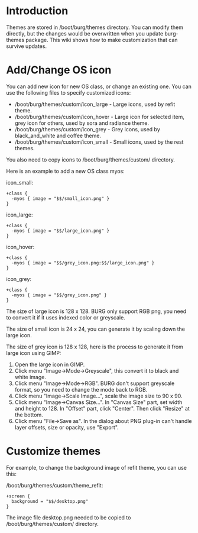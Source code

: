 # Introduction #

Themes are stored in /boot/burg/themes directory. You can modify them directly, but the changes would be overwritten when you update burg-themes package. This wiki shows how to make customization that can survive updates.

# Add/Change OS icon #

You can add new icon for new OS class, or change an existing one. You can use the following files to specify customized icons:

  * /boot/burg/themes/custom/icon\_large - Large icons, used by refit theme.
  * /boot/burg/themes/custom/icon\_hover - Large icon for selected item, grey icon for others, used by sora and radiance theme.
  * /boot/burg/themes/custom/icon\_grey - Grey icons, used by black\_and\_white and coffee theme.
  * /boot/burg/themes/custom/icon\_small - Small icons, used by the rest themes.

You also need to copy icons to /boot/burg/themes/custom/ directory.

Here is an example to add a new OS class myos:

icon\_small:
```
+class {
  -myos { image = "$$/small_icon.png" }
}
```

icon\_large:
```
+class {
  -myos { image = "$$/large_icon.png" }
}
```

icon\_hover:
```
+class {
  -myos { image = "$$/grey_icon.png:$$/large_icon.png" }
}
```

icon\_grey:
```
+class {
  -myos { image = "$$/grey_icon.png" }
}
```

The size of large icon is 128 x 128. BURG only support RGB png, you need to convert it if it uses indexed color or greyscale.

The size of small icon is 24 x 24, you can generate it by scaling down the large icon.

The size of grey icon is 128 x 128, here is the process to generate it from large icon using GIMP:

  1. Open the large icon in GIMP.
  1. Click menu "Image->Mode->Greyscale", this convert it to black and white image.
  1. Click menu "Image->Mode->RGB". BURG don't support greyscale format, so you need to change the mode back to RGB.
  1. Click menu "Image->Scale Image...", scale the image size to 90 x 90.
  1. Click menu "Image->Canvas Size...". In "Canvas Size" part, set width and height to 128. In "Offset" part, click "Center". Then click "Resize" at the bottom.
  1. Click menu "File->Save as". In the dialog about PNG plug-in can't handle layer offsets, size or opacity, use "Export".

# Customize themes #

For example, to change the background image of refit theme, you can use this:

/boot/burg/themes/custom/theme\_refit:
```
+screen {
  background = "$$/desktop.png"
}
```

The image file desktop.png needed to be copied to /boot/burg/themes/custom/ directory.